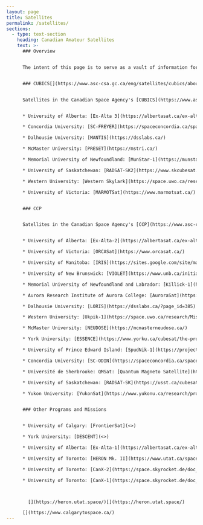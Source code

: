 ```yaml
---
layout: page
title: Satellites
permalink: /satellites/
sections:
  - type: text-section
    heading: Canadian Amateur Satellites
    text: >-
      ### Overview


      The intent of this page is to serve as a vault of information for information on Canadian-built satellites which use Amateur spectrum. Information here is compiled from publicly available sources, as well as via direct contacts with the developers, on a best effort basis, with no warranty regarding the correctness of any information. If you would like your satellite to be featured here, please fill out the Contact Us form in the [Get Involved](https://amsat-ca.org/get-involved/) section of the AMSAT-CA Website. Please note that only satellites which were launches to orbit area featured here.


      ### CUBICS[](https://www.asc-csa.gc.ca/eng/satellites/cubics/about.asp)


      Satellites in the Canadian Space Agency's [CUBICS](https://www.asc-csa.gc.ca/eng/satellites/cubics/about.asp) program, running since 2023. Satellites are expected to launch to ISS and SSO in the second half of 2026.


      * University of Alberta: [Ex-Alta 3](https://albertasat.ca/ex-alta-3/)

      * Concordia University: [SC-FREYER](https://spaceconcordia.ca/spacecraft)

      * Dalhousie University: [MANTIS](https://dsslabs.ca/)

      * McMaster University: [PRESET](https://mstri.ca/)

      * Memorial University of Newfoundland: [MunStar-1](https://munstar-1.com/)

      * University of Saskatchewan: [RADSAT-SK2](https://www.skcubesat.ca/)

      * Western University: [Western Skylark](https://space.uwo.ca/research/Missions%20and%20Instruments/Skylark.html)

      * University of Victoria: [MARMOTSat](https://www.marmotsat.ca/)


      ### CCP


      Satellites in the Canadian Space Agency's [CCP](https://www.asc-csa.gc.ca/eng/satellites/cubesat/what-is-the-canadian-cubesat-project.asp) program, which run between 2018 and 2023. All the satellites listed here are since deorbited via natural means.


      * University of Alberta: [Ex-Alta-2](https://albertasat.ca/ex-alta-2/)

      * University of Victoria: [ORCASat](https://www.orcasat.ca/)

      * University of Manitoba: [IRIS](https://sites.google.com/site/manitobasat1/home)

      * University of New Brunswick: [VIOLET](https://www.unb.ca/initiatives/cubesat/)

      * Memorial University of Newfoundland and Labrador: [Killick-1](https://space.skyrocket.de/doc_sdat/killick-1.htm)

      * Aurora Research Institute of Aurora College: [AuroraSat](https://nwtresearch.com/research-projects/projects/sky-and-space/cubesat)

      * Dalhousie University: [LORIS](https://dsslabs.ca/?page_id=385)

      * Western University: [Ukpik-1](https://space.uwo.ca/research/Missions%20and%20Instruments/cubesat_project/index.html)

      * McMaster University: [NEUDOSE](https://mcmasterneudose.ca/)

      * York University: [ESSENCE](https://www.yorku.ca/cubesat/the-project.html)

      * University of Prince Edward Island: [SpudNik-1](https://projects.upei.ca/spudnik1/)

      * Concordia University: [SC-ODIN](https://spaceconcordia.ca/spacecraft)

      * Université de Sherbrooke: QMSat: [Quantum Magneto Satellite](https://space.skyrocket.de/doc_sdat/qmsat.htm)

      * University of Saskatchewan: [RADSAT-SK](https://usst.ca/cubesat/)

      * Yukon University: [YukonSat](https://www.yukonu.ca/research/projects/cubesat)


      ### Other Programs and Missions


      * University of Calgary: [FrontierSat](<>)

      * York University: [DESCENT](<>)

      * University of Alberta: [Ex-Alta-1](https://albertasat.ca/ex-alta-1/)

      * University of Toronto: [HERON Mk. II](https://www.utat.ca/space-systems)

      * University of Toronto: [CanX-2](https://space.skyrocket.de/doc_sdat/canx-2.htm)

      * University of Toronto: [CanX-1](https://space.skyrocket.de/doc_sdat/canx-1.htm)



        [](https://heron.utat.space/)[](https://heron.utat.space/)

      [](https://www.calgarytospace.ca/)
---
```

